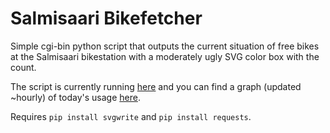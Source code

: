 # Salmisaari Bikefetcher

Simple cgi-bin python script that outputs the current situation of free bikes at 
the Salmisaari bikestation with a moderately ugly SVG color box with the count.

The script is currently running [here](https://flexer.430am.fi/cgi-bin/bikefetcher.py)
and you can find a graph (updated ~hourly) of today's usage [here](https://docs.google.com/spreadsheets/d/e/2PACX-1vTdXrLZyz3L73TcLzhbpYgf-heuQsbRYQe0ObTitn6Eg2WQtFTi_LO6AHEiTEXqUcZY91cgQ0xB90Kv/pubchart?oid=1484719611&format=image).

Requires `pip install svgwrite` and `pip install requests`.

